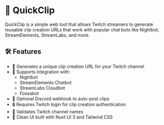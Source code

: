 # 🔗 QuickClip 

QuickClip  is a simple web tool that allows Twitch streamers to generate reusable clip creation URLs that work with popular chat bots like Nightbot, StreamElements, StreamLabs, and more.

## 🛠 Features

- 🔗 Generates a unique clip creation URL for your Twitch channel
- 🤖 Supports integration with:
  - Nightbot
  - StreamElements Chatbot
  - StreamLabs Cloudbot
  - Fossabot
- 📩 Optional Discord webhook to auto-post clips
- 🔒 Requires Twitch login for clip creation authentication
- 🧪 Validates Twitch channel names
- 🎨 Clean UI built with Nuxt UI 3 and Tailwind CSS